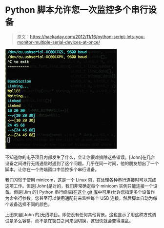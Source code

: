 # Python 脚本允许您一次监控多个串行设备

> 原文：<https://hackaday.com/2012/11/16/python-script-lets-you-monitor-multiple-serial-devices-at-once/>

![](img/8c156795a1c907f4dca49bc08ba37ed4.png "debugging-with-multiple-serial-devices")

不知道你的电子项目内部发生了什么，会让你很难排除这些错误。[John]在几台设备之间进行无线通信时遇到了这个问题。几乎在同一时间，他的朋友想出了一个脚本，让你在一个终端窗口中监控多个串行设备。

我们习惯于使用 minicom，这是一个 Linux 包，在处理各种串行连接时可以完成这项工作。但是[John]是对的，我们非常确定每个 minicom 实例只能连接一个设备。但是[Jim 的] Python 串行终端([在这个 git 库](https://git.jim.sh/jim/terminal.git)中可用)允许您指定多个设备作为命令行参数。您甚至可以使用通配符来监控每个 USB 连接。然后脚本自动为每个设备选择不同的颜色。

上图来自[John 的]无线项目。即使没有任何其他背景，这也显示了用这种方式调试是多么容易，而不是在窗口之间来回切换，这很快就会变得混乱。